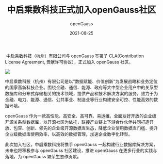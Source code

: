 ﻿---
title: ' 中启乘数科技正式加入openGauss社区'
date: '2021-08-25'
tags: ['theme']
banner: '/category/news/2021-08-25/banner.png'
category: 'news'
author: 'openGauss'
summary: '中启乘数科技签署CLA，正式加入openGauss社区'
---

​ 中启乘数科技（杭州）有限公司与 openGauss 签署了 CLA(Contribution License Agreement, 贡献许可协议），正式加入 openGauss 社区。

<img src="/zh/news/2021-08-25/banner.png" >

中启乘数科技（杭州）有限公司是以"数据赋能、价值创新"为发展战略和业务定位的国家高新科技企业。围绕金融、通信、能源、政府等大中型企业用户中的关系型数据库和分布式存储相关的技术领域，提供产品和技术解决方案的服务，致力于为金融、电力、能源、通信、公共事业、制造业等行业构建安全可控、性能高效的数据环境。

openGauss 作为一款高性能、高安全、高可靠、易运维，全面友好开放的企业级开源关系型数据库，以开源社区为依托，联接产业链上下游合作伙伴共同打造开放、包容、创新、领先的企业级开源数据库生态，降低企业使用数据库门槛、提升企业级数据库使用效率，以高效的数据管理，加速企业数字化转型。

此次加入社区，中启乘数科技将携手 openGauss 一起构建行业数据库解决方案，未来也将积极参与 openGauss 社区建设，推进 openGauss 在更多行业的实践与落地，为 openGauss 繁荣生态作贡献。
